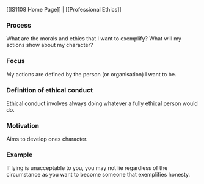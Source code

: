 [[IS1108 Home Page]] | [[Professional Ethics]]
### Process

What are the morals and ethics that I want to exemplify? What will my actions show about my character?
### Focus

My actions are defined by the person (or organisation) I want to be.
### Definition of ethical conduct

Ethical conduct involves always doing whatever a fully ethical person would do. 
### Motivation

Aims to develop ones character.

### Example

If lying is unacceptable to you, you may not lie regardless of the circumstance as you want to become someone that exemplifies honesty. 